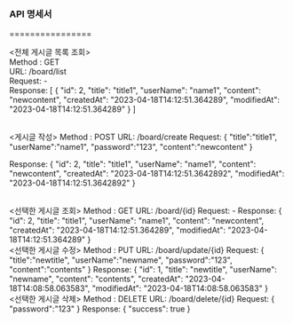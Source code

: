 ### API 명세서
================

<전체 게시글 목록 조회>  
Method : GET  
URL: /board/list  
Request: -  
Response:
[
    {
        "id": 2,
        "title": "title1",
        "userName": "name1",
        "content": "newcontent",
        "createdAt": "2023-04-18T14:12:51.364289",
        "modifiedAt": "2023-04-18T14:12:51.364289"
    }
]

<br/>
<게시글 작성>  
Method : POST  
URL: /board/create  
Request:
{
    "title":"title1",
    "userName":"name1",
    "password":"123",
    "content":"newcontent"
}  

Response:
{
    "id": 2,
    "title": "title1",
    "userName": "name1",
    "content": "newcontent",
    "createdAt": "2023-04-18T14:12:51.3642892",
    "modifiedAt": "2023-04-18T14:12:51.3642892"
}

<br/>
<선택한 게시글 조회>  
Method : GET  
URL: /board/{id}  
Request: -   
Response:
{
    "id": 2,
    "title": "title1",
    "userName": "name1",
    "content": "newcontent",
    "createdAt": "2023-04-18T14:12:51.364289",
    "modifiedAt": "2023-04-18T14:12:51.364289"
}

<br/>
<선택한 게시글 수정>  
Method : PUT  
URL: /board/update/{id}  
Request:
{
    "title":"newtitle",
    "userName":"newname",
    "password":"123",
    "content":"contents"
}  
Response:
{
    "id": 1,
    "title": "newtitle",
    "userName": "newname",
    "content": "contents",
    "createdAt": "2023-04-18T14:08:58.063583",
    "modifiedAt": "2023-04-18T14:08:58.063583"
}
<br/>
<선택한 게시글 삭제>  
Method : DELETE  
URL: /board/delete/{id}  
Request:
{
    "password":"123"
}  
Response:
{
    "success": true
}


